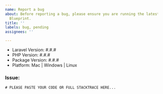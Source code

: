 ```yaml
---
name: Report a bug
about: Before reporting a bug, please ensure you are running the latest version of
  Blueprint.
title: ''
labels: bug, pending
assignees: ''

---
```


<!-- PLEASE COMPLETE THIS TEMPLATE -->

- Laravel Version: #.#.#
- PHP Version: #.#.#
- Package Version: #.#.#
- Platform: Mac | Windows | Linux

### Issue:

```
# PLEASE PASTE YOUR CODE OR FULL STACKTRACE HERE...
```
